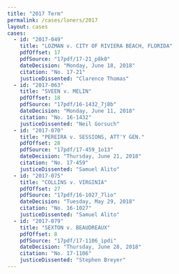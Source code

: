 ```yaml
---
title: "2017 Term"
permalink: /cases/loners/2017
layout: cases
cases:
  - id: "2017-049"
    title: "LOZMAN v. CITY OF RIVIERA BEACH, FLORIDA"
    pdfOffset: 17
    pdfSource: "17pdf/17-21_p8k0"
    dateDecision: "Monday, June 18, 2018"
    citation: "No. 17-21"
    justiceDissented: "Clarence Thomas"
  - id: "2017-063"
    title: "SVEEN v. MELIN"
    pdfOffset: 18
    pdfSource: "17pdf/16-1432_7j8b"
    dateDecision: "Monday, June 11, 2018"
    citation: "No. 16-1432"
    justiceDissented: "Neil Gorsuch"
  - id: "2017-070"
    title: "PEREIRA v. SESSIONS, ATT'Y GEN."
    pdfOffset: 28
    pdfSource: "17pdf/17-459_1o13"
    dateDecision: "Thursday, June 21, 2018"
    citation: "No. 17-459"
    justiceDissented: "Samuel Alito"
  - id: "2017-075"
    title: "COLLINS v. VIRGINIA"
    pdfOffset: 27
    pdfSource: "17pdf/16-1027_7lio"
    dateDecision: "Tuesday, May 29, 2018"
    citation: "No. 16-1027"
    justiceDissented: "Samuel Alito"
  - id: "2017-079"
    title: "SEXTON v. BEAUDREAUX"
    pdfOffset: 8
    pdfSource: "17pdf/17-1106_ipdi"
    dateDecision: "Thursday, June 28, 2018"
    citation: "No. 17-1106"
    justiceDissented: "Stephen Breyer"
---
```

